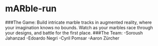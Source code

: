 # mARble-run
###The Game:
Build intricate marble tracks in augmented reality, where your imagination knows no bounds. Watch as your marbles race through your designs, and battle for the first place.
###The Team:
-Soroush Jahanzad
-Edoardo Negri
-Cyril Pomsar
-Aaron Zürcher

